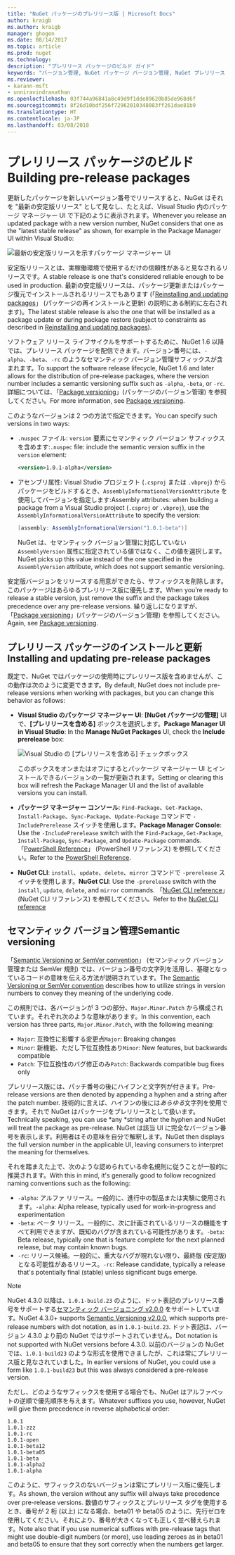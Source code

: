 ```yaml
---
title: "NuGet パッケージのプレリリース版 | Microsoft Docs"
author: kraigb
ms.author: kraigb
manager: ghogen
ms.date: 08/14/2017
ms.topic: article
ms.prod: nuget
ms.technology: 
description: "プレリリース パッケージのビルド ガイド"
keywords: "バージョン管理, NuGet パッケージ バージョン管理, NuGet プレリリース バージョン, NuGet プレリリース パッケージ, パッケージ バージョンのプレビュー, RC パッケージ バージョン, ベータ パッケージ バージョン, NuGet セマンティック バージョン管理"
ms.reviewer:
- karann-msft
- unniravindranathan
ms.openlocfilehash: 03f744a96841a8c49d9f1dde89620b85de968d6f
ms.sourcegitcommit: 8f26d10bdf256f72962010348083ff261dae81b9
ms.translationtype: HT
ms.contentlocale: ja-JP
ms.lasthandoff: 03/08/2018
---
```

# <a name="building-pre-release-packages"></a><span data-ttu-id="cae85-104">プレリリース パッケージのビルド</span><span class="sxs-lookup"><span data-stu-id="cae85-104">Building pre-release packages</span></span>

<span data-ttu-id="cae85-105">更新したパッケージを新しいバージョン番号でリリースすると、NuGet はそれを "最新の安定版リリース" として見なし、たとえば、Visual Studio 内のパッケージ マネージャー UI で下記のように表示されます。</span><span class="sxs-lookup"><span data-stu-id="cae85-105">Whenever you release an updated package with a new version number, NuGet considers that one as the "latest stable release" as shown, for example in the Package Manager UI within Visual Studio:</span></span>

![最新の安定版リリースを示すパッケージ マネージャー UI](media/Prerelease_01-LatestStable.png)

<span data-ttu-id="cae85-107">安定版リリースとは、実稼働環境で使用するだけの信頼性があると見なされるリリースです。</span><span class="sxs-lookup"><span data-stu-id="cae85-107">A stable release is one that's considered reliable enough to be used in production.</span></span> <span data-ttu-id="cae85-108">最新の安定版リリースは、パッケージ更新またはパッケージ復元でインストールされるリリースでもあります (「[Reinstalling and updating packages](../consume-packages/reinstalling-and-updating-packages.md)」 (パッケージの再インストールと更新) の説明にある制約に左右されます)。</span><span class="sxs-lookup"><span data-stu-id="cae85-108">The latest stable release is also the one that will be installed as a package update or during package restore (subject to constraints as described in [Reinstalling and updating packages](../consume-packages/reinstalling-and-updating-packages.md)).</span></span>

<span data-ttu-id="cae85-109">ソフトウェア リリース ライフサイクルをサポートするために、NuGet 1.6 以降では、プレリリース パッケージを配信できます。バージョン番号には、`-alpha`、`-beta`、`-rc` のようなセマンティック バージョン管理サフィックスが含まれます。</span><span class="sxs-lookup"><span data-stu-id="cae85-109">To support the software release lifecycle, NuGet 1.6 and later allows for the distribution of pre-release packages, where the version number includes a semantic versioning suffix such as `-alpha`, `-beta`, or `-rc`.</span></span> <span data-ttu-id="cae85-110">詳細については、「[Package versioning](../reference/package-versioning.md#pre-release-versions)」(パッケージのバージョン管理) を参照してください。</span><span class="sxs-lookup"><span data-stu-id="cae85-110">For more information, see [Package versioning](../reference/package-versioning.md#pre-release-versions).</span></span>

<span data-ttu-id="cae85-111">このようなバージョンは 2 つの方法で指定できます。</span><span class="sxs-lookup"><span data-stu-id="cae85-111">You can specify such versions in two ways:</span></span>

- <span data-ttu-id="cae85-112">`.nuspec` ファイル: `version` 要素にセマンティック バージョン サフィックスを含めます:</span><span class="sxs-lookup"><span data-stu-id="cae85-112">`.nuspec` file: include the semantic version suffix in the `version` element:</span></span>

    ```xml
    <version>1.0.1-alpha</version>
    ```

- <span data-ttu-id="cae85-113">アセンブリ属性: Visual Studio プロジェクト (`.csproj` または `.vbproj`) からパッケージをビルドするとき、`AssemblyInformationalVersionAttribute` を使用してバージョンを指定します:</span><span class="sxs-lookup"><span data-stu-id="cae85-113">Assembly attributes: when building a package from a Visual Studio project (`.csproj` or `.vbproj`), use the `AssemblyInformationalVersionAttribute` to specify the version:</span></span>

    ```cs
    [assembly: AssemblyInformationalVersion("1.0.1-beta")]
    ```

    <span data-ttu-id="cae85-114">NuGet は、セマンティック バージョン管理に対応していない `AssemblyVersion` 属性に指定されている値ではなく、この値を選択します。</span><span class="sxs-lookup"><span data-stu-id="cae85-114">NuGet picks up this value instead of the one specified in the `AssemblyVersion` attribute, which does not support semantic versioning.</span></span>

<span data-ttu-id="cae85-115">安定版バージョンをリリースする用意ができたら、サフィックスを削除します。このパッケージはあらゆるプレリリース版に優先します。</span><span class="sxs-lookup"><span data-stu-id="cae85-115">When you’re ready to release a stable version, just remove the suffix and the package takes precedence over any pre-release versions.</span></span> <span data-ttu-id="cae85-116">繰り返しになりますが、「[Package versioning](../reference/package-versioning.md#pre-release-versions)」(パッケージのバージョン管理) を参照してください。</span><span class="sxs-lookup"><span data-stu-id="cae85-116">Again, see [Package versioning](../reference/package-versioning.md#pre-release-versions).</span></span>

## <a name="installing-and-updating-pre-release-packages"></a><span data-ttu-id="cae85-117">プレリリース パッケージのインストールと更新</span><span class="sxs-lookup"><span data-stu-id="cae85-117">Installing and updating pre-release packages</span></span>

<span data-ttu-id="cae85-118">既定で、NuGet ではパッケージの使用時にプレリリース版を含めませんが、この動作は次のように変更できます。</span><span class="sxs-lookup"><span data-stu-id="cae85-118">By default, NuGet does not include pre-release versions when working with packages, but you can change this behavior as follows:</span></span>

- <span data-ttu-id="cae85-119">**Visual Studio のパッケージ マネージャー UI**: **[NuGet パッケージの管理]** UI で、**[プレリリースを含める]** ボックスを選択します。</span><span class="sxs-lookup"><span data-stu-id="cae85-119">**Package Manager UI in Visual Studio**: In the **Manage NuGet Packages** UI, check the **Include prerelease** box:</span></span>

    ![Visual Studio の [プレリリースを含める] チェックボックス](media/Prerelease_02-CheckPrerelease.png)

    <span data-ttu-id="cae85-121">このボックスをオンまたはオフにするとパッケージ マネージャー UI とインストールできるバージョンの一覧が更新されます。</span><span class="sxs-lookup"><span data-stu-id="cae85-121">Setting or clearing this box will refresh the Package Manager UI and the list of available versions you can install.</span></span>

- <span data-ttu-id="cae85-122">**パッケージ マネージャー コンソール**: `Find-Package`、`Get-Package`、`Install-Package`、`Sync-Package`、`Update-Package` コマンドで `-IncludePrerelease` スイッチを使用します。</span><span class="sxs-lookup"><span data-stu-id="cae85-122">**Package Manager Console**: Use the `-IncludePrerelease` switch with the `Find-Package`, `Get-Package`, `Install-Package`, `Sync-Package`, and `Update-Package` commands.</span></span> <span data-ttu-id="cae85-123">「[PowerShell Reference](../tools/powershell-reference.md)」 (PowerShell リファレンス) を参照してください。</span><span class="sxs-lookup"><span data-stu-id="cae85-123">Refer to the [PowerShell Reference](../tools/powershell-reference.md).</span></span>

- <span data-ttu-id="cae85-124">**NuGet CLI**: `install`、`update`、`delete`、`mirror` コマンドで `-prerelease` スイッチを使用します。</span><span class="sxs-lookup"><span data-stu-id="cae85-124">**NuGet CLI**: Use the `-prerelease` switch with the `install`, `update`, `delete`, and `mirror` commands.</span></span> <span data-ttu-id="cae85-125">「[NuGet CLI reference](../tools/nuget-exe-cli-reference.md)」(NuGet CLI リファレンス) を参照してください。</span><span class="sxs-lookup"><span data-stu-id="cae85-125">Refer to the [NuGet CLI reference](../tools/nuget-exe-cli-reference.md)</span></span>

## <a name="semantic-versioning"></a><span data-ttu-id="cae85-126">セマンティック バージョン管理</span><span class="sxs-lookup"><span data-stu-id="cae85-126">Semantic versioning</span></span>

<span data-ttu-id="cae85-127">「[Semantic Versioning or SemVer convention](http://semver.org/spec/v1.0.0.html)」 (セマンティック バージョン管理または SemVer 規則) では、バージョン番号の文字列を活用し、基礎となっているコードの意味を伝える方法が説明されています。</span><span class="sxs-lookup"><span data-stu-id="cae85-127">The [Semantic Versioning or SemVer convention](http://semver.org/spec/v1.0.0.html) describes how to utilize strings in version numbers to convey they meaning of the underlying code.</span></span>

<span data-ttu-id="cae85-128">この規則では、各バージョンが 3 つの部分、`Major.Minor.Patch` から構成されています。それぞれ次のような意味があります。</span><span class="sxs-lookup"><span data-stu-id="cae85-128">In this convention, each version has three parts, `Major.Minor.Patch`, with the following meaning:</span></span>

- <span data-ttu-id="cae85-129">`Major`: 互換性に影響する変更点</span><span class="sxs-lookup"><span data-stu-id="cae85-129">`Major`: Breaking changes</span></span>
- <span data-ttu-id="cae85-130">`Minor`: 新機能、ただし下位互換性あり</span><span class="sxs-lookup"><span data-stu-id="cae85-130">`Minor`: New features, but backwards compatible</span></span>
- <span data-ttu-id="cae85-131">`Patch`: 下位互換性のバグ修正のみ</span><span class="sxs-lookup"><span data-stu-id="cae85-131">`Patch`: Backwards compatible bug fixes only</span></span>

<span data-ttu-id="cae85-132">プレリリース版には、パッチ番号の後にハイフンと文字列が付きます。</span><span class="sxs-lookup"><span data-stu-id="cae85-132">Pre-release versions are then denoted by appending a hyphen and a string after the patch number.</span></span> <span data-ttu-id="cae85-133">技術的に言えば、ハイフンの後には*あらゆる*文字列を使用できます。それで NuGet はパッケージをプレリリースとして扱います。</span><span class="sxs-lookup"><span data-stu-id="cae85-133">Technically speaking, you can use *any *string after the hyphen and NuGet will treat the package as pre-release.</span></span> <span data-ttu-id="cae85-134">NuGet は該当 UI に完全なバージョン番号を表示します。利用者はその意味を自分で解釈します。</span><span class="sxs-lookup"><span data-stu-id="cae85-134">NuGet then displays the full version number in the applicable UI, leaving consumers to interpret the meaning for themselves.</span></span>

<span data-ttu-id="cae85-135">それを踏まえた上で、次のような認められている命名規則に従うことが一般的に推奨されます。</span><span class="sxs-lookup"><span data-stu-id="cae85-135">With this in mind, it's generally good to follow recognized naming conventions such as the following:</span></span>

- <span data-ttu-id="cae85-136">`-alpha`: アルファ リリース。一般的に、進行中の製品または実験に使用されます。</span><span class="sxs-lookup"><span data-stu-id="cae85-136">`-alpha`: Alpha release, typically used for work-in-progress and experimentation</span></span>
- <span data-ttu-id="cae85-137">`-beta`: ベータ リリース。一般的に、次に計画されているリリースの機能をすべて利用できますが、既知のバグが含まれている可能性があります。</span><span class="sxs-lookup"><span data-stu-id="cae85-137">`-beta`: Beta release, typically one that is feature complete for the next planned release, but may contain known bugs.</span></span>
- <span data-ttu-id="cae85-138">`-rc`: リリース候補。一般的に、重大なバグが現れない限り、最終版 (安定版) となる可能性があるリリース。</span><span class="sxs-lookup"><span data-stu-id="cae85-138">`-rc`: Release candidate, typically a release that's potentially final (stable) unless significant bugs emerge.</span></span>

> [!Note]
> <span data-ttu-id="cae85-139">NuGet 4.3.0 以降は、`1.0.1-build.23` のように、ドット表記のプレリリース番号をサポートする[セマンティック バージョニング v2.0.0](http://semver.org/spec/v2.0.0.html) をサポートしています。</span><span class="sxs-lookup"><span data-stu-id="cae85-139">NuGet 4.3.0+ supports [Semantic Versioning v2.0.0](http://semver.org/spec/v2.0.0.html), which supports pre-release numbers with dot notation, as in `1.0.1-build.23`.</span></span> <span data-ttu-id="cae85-140">ドット表記は、バージョン 4.3.0 より前の NuGet ではサポートされていません。</span><span class="sxs-lookup"><span data-stu-id="cae85-140">Dot notation is not supported with NuGet versions before 4.3.0.</span></span> <span data-ttu-id="cae85-141">以前のバージョンの NuGet では、`1.0.1-build23` のような形式を使用できましたが、これは常にプレリリース版と見なされていました。</span><span class="sxs-lookup"><span data-stu-id="cae85-141">In earlier versions of NuGet, you could use a form like `1.0.1-build23` but this was always considered a pre-release version.</span></span>

<span data-ttu-id="cae85-142">ただし、どのようなサフィックスを使用する場合でも、NuGet はアルファベットの逆順で優先順序を与えます。</span><span class="sxs-lookup"><span data-stu-id="cae85-142">Whatever suffixes you use, however, NuGet will give them precedence in reverse alphabetical order:</span></span>

    1.0.1
    1.0.1-zzz
    1.0.1-rc
    1.0.1-open
    1.0.1-beta12
    1.0.1-beta05
    1.0.1-beta
    1.0.1-alpha2
    1.0.1-alpha

<span data-ttu-id="cae85-143">このように、サフィックスのないバージョンは常にプレリリース版に優先します。</span><span class="sxs-lookup"><span data-stu-id="cae85-143">As shown, the version without any suffix will always take precedence over pre-release versions.</span></span> <span data-ttu-id="cae85-144">数値のサフィックスとプレリリース タグを使用するとき、番号が 2 桁 (以上) になる場合、beta01 や beta05 のように、先行ゼロを使用してください。それにより、番号が大きくなっても正しく並べ替えられます。</span><span class="sxs-lookup"><span data-stu-id="cae85-144">Note also that if you use numerical suffixes with pre-release tags that might use double-digit numbers (or more), use leading zeroes as in beta01 and beta05 to ensure that they sort correctly when the numbers get larger.</span></span>
